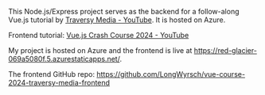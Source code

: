 This Node.js/Express project serves as the backend for a follow-along Vue.js tutorial by [Traversy Media - YouTube](https://www.youtube.com/@TraversyMedia). It is hosted on Azure.

Frontend tutorial: [Vue.js Crash Course 2024 - YouTube](https://www.youtube.com/watch?v=VeNfHj6MhgA)

My project is hosted on Azure and the frontend is live at https://red-glacier-069a5080f.5.azurestaticapps.net/.

The frontend GitHub repo: https://github.com/LongWyrsch/vue-course-2024-traversy-media-frontend